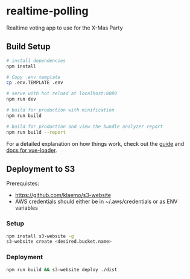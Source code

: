 # realtime-polling

Realtime voting app to use for the X-Mas Party

## Build Setup

```bash
# install dependencies
npm install

# Copy .env template
cp .env.TEMPLATE .env

# serve with hot reload at localhost:8080
npm run dev

# build for production with minification
npm run build

# build for production and view the bundle analyzer report
npm run build --report
```

For a detailed explanation on how things work, check out the
[guide](http://vuejs-templates.github.io/webpack/) and
[docs for vue-loader](http://vuejs.github.io/vue-loader).

## Deployment to S3

Prerequistes:

* https://github.com/klaemo/s3-website
* AWS credentials should either be in ~/.aws/credentials or as ENV variables

### Setup

```bash
npm install s3-website -g
s3-website create <desired.bucket.name>
```

### Deployment

```bash
npm run build && s3-website deploy ./dist
```

